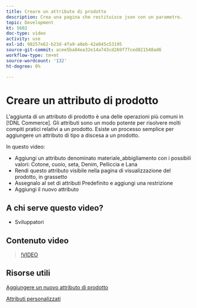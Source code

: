 ```yaml
---
title: Creare un attributo di prodotto
description: Crea una pagina che restituisce json con un parametro.
topic: Development
kt: 5602
doc-type: video
activity: use
exl-id: 98257e62-b23d-4fa9-a0eb-42e045c53195
source-git-commit: acee5ba84ea32e14a743cd269f77ced821548ad6
workflow-type: tm+mt
source-wordcount: '132'
ht-degree: 0%

---
```


# Creare un attributo di prodotto

L&#39;aggiunta di un attributo di prodotto è una delle operazioni più comuni in [!DNL Commerce]. Gli attributi sono un modo potente per risolvere molti compiti pratici relativi a un prodotto. Esiste un processo semplice per aggiungere un attributo di tipo a discesa a un prodotto.

In questo video:

- Aggiungi un attributo denominato materiale_abbigliamento con i possibili valori: Cotone, cuoio, seta, Denim, Pelliccia e Lana
- Rendi questo attributo visibile nella pagina di visualizzazione del prodotto, in grassetto
- Assegnalo al set di attributi Predefinito e aggiungi una restrizione
- Aggiungi il nuovo attributo

## A chi serve questo video?

- Sviluppatori

## Contenuto video

>[!VIDEO](https://video.tv.adobe.com/v/35789?quality=12&learn=on)

## Risorse utili

[Aggiungere un nuovo attributo di prodotto](https://devdocs.magento.com/videos/fundamentals/add-new-product-attribute/)

[Attributi personalizzati](https://devdocs.magento.com/guides/v2.4/howdoi/custom-attributes/introduction.html)
